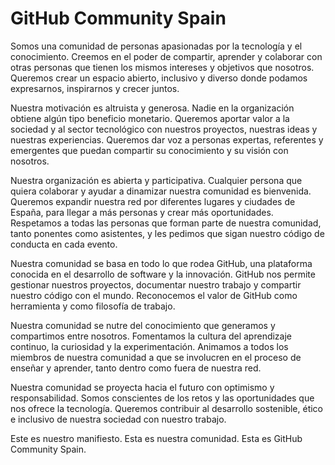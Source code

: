 # GitHub Community Spain

Somos una comunidad de personas apasionadas por la tecnología y el conocimiento. Creemos en el poder de compartir, aprender y colaborar con otras personas que tienen los mismos intereses y objetivos que nosotros. Queremos crear un espacio abierto, inclusivo y diverso donde podamos expresarnos, inspirarnos y crecer juntos.

Nuestra motivación es altruista y generosa. Nadie en la organización obtiene algún tipo beneficio monetario. Queremos aportar valor a la sociedad y al sector tecnológico con nuestros proyectos, nuestras ideas y nuestras experiencias. Queremos dar voz a personas expertas, referentes y emergentes que puedan compartir su conocimiento y su visión con nosotros.

Nuestra organización es abierta y participativa. Cualquier persona que quiera colaborar y ayudar a dinamizar nuestra comunidad es bienvenida. Queremos expandir nuestra red por diferentes lugares y ciudades de España, para llegar a más personas y crear más oportunidades. Respetamos a todas las personas que forman parte de nuestra comunidad, tanto ponentes como asistentes, y les pedimos que sigan nuestro código de conducta en cada evento.

Nuestra comunidad se basa en todo lo que rodea GitHub, una plataforma conocida en el desarrollo de software y la innovación. GitHub nos permite gestionar nuestros proyectos, documentar nuestro trabajo y compartir nuestro código con el mundo. Reconocemos el valor de GitHub como herramienta y como filosofía de trabajo.

Nuestra comunidad se nutre del conocimiento que generamos y compartimos entre nosotros. Fomentamos la cultura del aprendizaje continuo, la curiosidad y la experimentación. Animamos a todos los miembros de nuestra comunidad a que se involucren en el proceso de enseñar y aprender, tanto dentro como fuera de nuestra red.

Nuestra comunidad se proyecta hacia el futuro con optimismo y responsabilidad. Somos conscientes de los retos y las oportunidades que nos ofrece la tecnología. Queremos contribuir al desarrollo sostenible, ético e inclusivo de nuestra sociedad con nuestro trabajo.

Este es nuestro manifiesto. Esta es nuestra comunidad. Esta es GitHub Community Spain.
